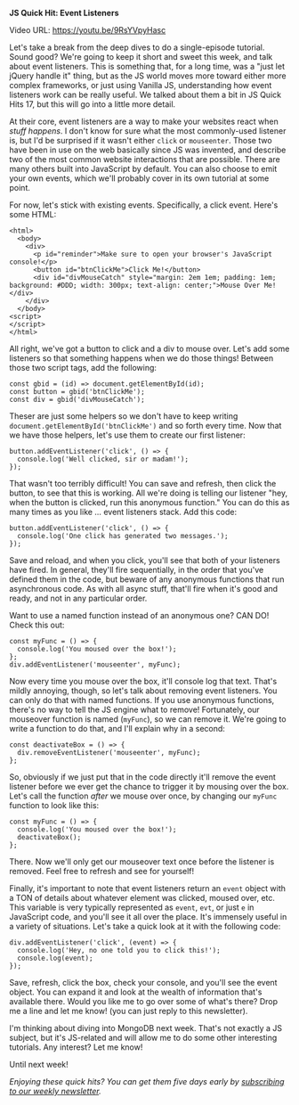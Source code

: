 **JS Quick Hit: Event Listeners**

Video URL: https://youtu.be/9RsYVpyHasc

Let's take a break from the deep dives to do a single-episode tutorial. Sound good? We're going to keep it short and sweet this week, and talk about event listeners. This is something that, for a long time, was a "just let jQuery handle it" thing, but as the JS world moves more toward either more complex frameworks, or just using Vanilla JS, understanding how event listeners work can be really useful. We talked about them a bit in JS Quick Hits 17, but this will go into a little more detail.

At their core, event listeners are a way to make your websites react when _stuff happens_. I don't know for sure what the most commonly-used listener is, but I'd be surprised if it wasn't either `click` or `mouseenter`. Those two have been in use on the web basically since JS was invented, and describe two of the most common website interactions that are possible. There are many others built into JavaScript by default. You can also choose to emit your own events, which we'll probably cover in its own tutorial at some point.

For now, let's stick with existing events. Specifically, a click event. Here's some HTML:

```
<html>
  <body>
    <div>
      <p id="reminder">Make sure to open your browser's JavaScript console!</p>
      <button id="btnClickMe">Click Me!</button>
      <div id="divMouseCatch" style="margin: 2em 1em; padding: 1em; background: #DDD; width: 300px; text-align: center;">Mouse Over Me!</div>
    </div>
  </body>
<script>
</script>
</html>
```

All right, we've got a button to click and a div to mouse over. Let's add some listeners so that something happens when we do those things! Between those two script tags, add the following:

```
const gbid = (id) => document.getElementById(id);
const button = gbid('btnClickMe');
const div = gbid('divMouseCatch');
```

Theser are just some helpers so we don't have to keep writing `document.getElementById('btnClickMe')` and so forth every time. Now that we have those helpers, let's use them to create our first listener:

```
button.addEventListener('click', () => {
  console.log('Well clicked, sir or madam!');
});
```

That wasn't too terribly difficult! You can save and refresh, then click the button, to see that this is working. All we're doing is telling our listener "hey, when the button is clicked, run this anonymous function." You can do this as many times as you like &hellip; event listeners stack. Add this code:

```
button.addEventListener('click', () => {
  console.log('One click has generated two messages.');
});
```

Save and reload, and when you click, you'll see that both of your listeners have fired. In general, they'll fire sequentially, in the order that you've defined them in the code, but beware of any anonymous functions that run asynchronous code. As with all async stuff, that'll fire when it's good and ready, and not in any particular order.

Want to use a named function instead of an anonymous one? CAN DO! Check this out:

```
const myFunc = () => {
  console.log('You moused over the box!');
};
div.addEventListener('mouseenter', myFunc);
```

Now every time you mouse over the box, it'll console log that text. That's mildly annoying, though, so let's talk about removing event listeners. You can only do that with named functions. If you use anonymous functions, there's no way to tell the JS engine what to remove! Fortunately, our mouseover function is named (`myFunc`), so we can remove it. We're going to write a function to do that, and I'll explain why in a second:

```
const deactivateBox = () => {
  div.removeEventListener('mouseenter', myFunc);
};
```

So, obviously if we just put that in the code directly it'll remove the event listener before we ever get the chance to trigger it by mousing over the box. Let's call the function _after_ we mouse over once, by changing our `myFunc` function to look like this:

```
const myFunc = () => {
  console.log('You moused over the box!');
  deactivateBox();
};
```

There. Now we'll only get our mouseover text once before the listener is removed. Feel free to refresh and see for yourself!

Finally, it's important to note that event listeners return an `event` object with a TON of details about whatever element was clicked, moused over, etc. This variable is very typically represented as `event`, `evt`, or just `e` in JavaScript code, and you'll see it all over the place. It's immensely useful in a variety of situations. Let's take a quick look at it with the following code:

```
div.addEventListener('click', (event) => {
  console.log('Hey, no one told you to click this!');
  console.log(event);
});
```

Save, refresh, click the box, check your console, and you'll see the event object. You can expand it and look at the wealth of information that's available there. Would you like me to go over some of what's there? Drop me a line and let me know! (you can just reply to this newsletter).

I'm thinking about diving into MongoDB next week. That's not exactly a JS subject, but it's JS-related and will allow me to do some other interesting tutorials. Any interest? Let me know!

Until next week!

*Enjoying these quick hits? You can get them five days early by [subscribing to our weekly newsletter](https://closebrace.com/newsletter/subscribe).*